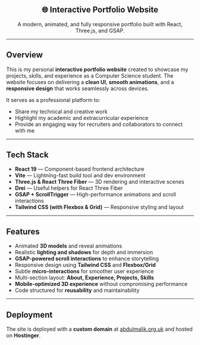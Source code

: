 <div align="center">
  <h2>🌐 Interactive Portfolio Website</h2>
  <p>A modern, animated, and fully responsive portfolio built with React, Three.js, and GSAP.</p>
</div>

---

## Overview  

This is my personal **interactive portfolio website** created to showcase my projects, skills, and experience as a Computer Science student. The website focuses on delivering a **clean UI**, **smooth animations**, and a **responsive design** that works seamlessly across devices.  

It serves as a professional platform to:  
- Share my technical and creative work  
- Highlight my academic and extracurricular experience  
- Provide an engaging way for recruiters and collaborators to connect with me  

---

## Tech Stack  

- **React 19** — Component-based frontend architecture  
- **Vite** — Lightning-fast build tool and dev environment  
- **Three.js & React Three Fiber** — 3D rendering and interactive scenes  
- **Drei** — Useful helpers for React Three Fiber  
- **GSAP + ScrollTrigger** — High-performance animations and scroll interactions  
- **Tailwind CSS (with Flexbox & Grid)** — Responsive styling and layout  

---

## Features  

- Animated **3D models** and reveal animations  
- Realistic **lighting and shadows** for depth and immersion  
- **GSAP-powered scroll interactions** to enhance storytelling  
- Responsive design using **Tailwind CSS** and **Flexbox/Grid**  
- Subtle **micro-interactions** for smoother user experience  
- Multi-section layout: **About, Experience, Projects, Skills**  
- **Mobile-optimized 3D experience** without compromising performance  
- Code structured for **reusability** and maintainability  

---

## Deployment  

The site is deployed with a **custom domain** at [abdulmalik.org.uk](https://abdulmalik.org.uk) and hosted on **Hostinger**.  